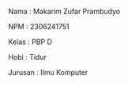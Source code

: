 Nama : Makarim Zufar Prambudyo

NPM : 2306241751

Kelas : PBP D

Hobi : Tidur

Jurusan : Ilmu Komputer